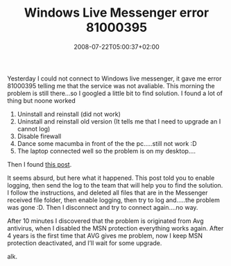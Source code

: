 ﻿---
title: "Windows Live Messenger error 81000395"
description: ""
date: 2008-07-22T05:00:37+02:00
draft: false
tags: [General]
categories: [General]
---
Yesterday I could not connect to Windows live messenger, it gave me error 81000395 telling me that the service was not avaliable. This morning the problem is still there…so I googled a little bit to find solution. I found a lot of thing but noone worked

1) Uninstall and reinstall (did not work)  
2) Uninstall and reinstall old version (It tells me that I need to upgrade an I cannot log)  
3) Disable firewall   
4) Dance some macumba in front of the the pc…..still not work :D  
5) The laptop connected well so the problem is on my desktop….

Then I found [this post](http://www.eggheadcafe.com/software/aspnet/28954005/-are-you-encountering.aspx).

It seems absurd, but here what it happened. This post told you to enable logging, then send the log to the team that will help you to find the solution. I follow the instructions, and deleted all files that are in the Messenger received file folder, then enable logging, then try to log and…..the problem was gone :D. Then I disconnect and try to connect again….no way.

After 10 minutes I discovered that the problem is originated from Avg antivirus, when I disabled the MSN protection everything works again. After 4 years is the first time that AVG gives me problem, now I keep MSN protection deactivated, and I’ll wait for some upgrade.

alk.
